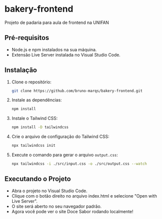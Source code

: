 # bakery-frontend
Projeto de padaria para aula de frontend na UNIFAN

## Pré-requisitos

- Node.js e npm instalados na sua máquina.
- Extensão Live Server instalada no Visual Studio Code.

## Instalação

1. Clone o repositório:
   ```sh
   git clone https://github.com/bruno-marqs/bakery-frontend.git

2. Instale as dependências:
   ```sh
   npm install

3. Instale o Tailwind CSS:
   ```sh
   npm install -D tailwindcss

4. Crie o arquivo de configuração do Tailwind CSS:
   ```sh
   npx tailwindcss init

5. Execute o comando para gerar o arquivo `output.css`:
    ```sh
    npx tailwindcss -i ./src/input.css -o ./src/output.css --watch

## Executando o Projeto
- Abra o projeto no Visual Studio Code.
- Clique com o botão direito no arquivo index.html e selecione "Open with Live Server".
- O site será aberto no seu navegador padrão.
- Agora você pode ver o site Doce Sabor rodando localmente!